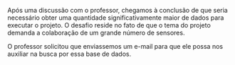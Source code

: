 


Após uma discussão com o professor, chegamos à conclusão de que seria necessário obter uma quantidade significativamente maior de dados para executar o projeto. O desafio reside no fato de que o tema do projeto demanda a colaboração de um grande número de sensores.

O professor solicitou que enviassemos um e-mail para que ele possa nos auxiliar na busca por essa base de dados.